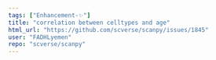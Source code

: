 ```yaml
---
tags: ["Enhancement-✨"]
title: "correlation between celltypes and age"
html_url: "https://github.com/scverse/scanpy/issues/1845"
user: "FADHLyemen"
repo: "scverse/scanpy"
---
```


